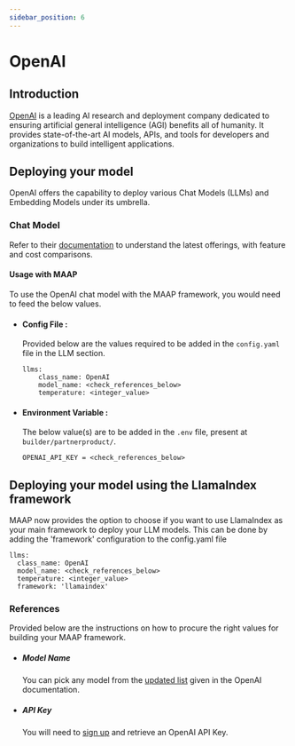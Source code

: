 ```yaml
---
sidebar_position: 6
---
```


# OpenAI


## Introduction

[OpenAI](https://openai.com/) is a leading AI research and deployment company dedicated to ensuring artificial general intelligence (AGI) benefits all of humanity. It provides state-of-the-art AI models, APIs, and tools for developers and organizations to build intelligent applications.

## Deploying your model
OpenAI offers the capability to deploy various Chat Models (LLMs) and Embedding Models under its umbrella.

### Chat Model
Refer to their [documentation](https://platform.openai.com/docs/models) to understand the latest offerings, with feature and cost comparisons.

#### Usage with MAAP
To use the OpenAI chat model with the MAAP framework, you would need to feed the below values.

- #### Config File :
  Provided below are the values required to be added in the `config.yaml` file in the LLM section.
  ```
  llms:
      class_name: OpenAI
      model_name: <check_references_below>
      temperature: <integer_value>
  ```

- #### Environment Variable :
  The below value(s) are to be added in the `.env` file, present at `builder/partnerproduct/`.

  ```
  OPENAI_API_KEY = <check_references_below>
  ```
  
## Deploying your model using the LlamaIndex framework
MAAP now provides the option to choose if you want to use LlamaIndex as your main framework to deploy your LLM models.
This can be done by adding the 'framework' configuration to the config.yaml file

  ```
  llms:
    class_name: OpenAI
    model_name: <check_references_below>
    temperature: <integer_value>
    framework: 'llamaindex'
  ```

### References

Provided below are the instructions on how to procure the right values for building your MAAP framework.

- ##### Model Name
  You can pick any model from the [updated list](https://platform.openai.com/docs/models) given in the OpenAI documentation.

- ##### API Key

  You will need to [sign up](https://platform.openai.com/signup) and retrieve an OpenAI API Key.
